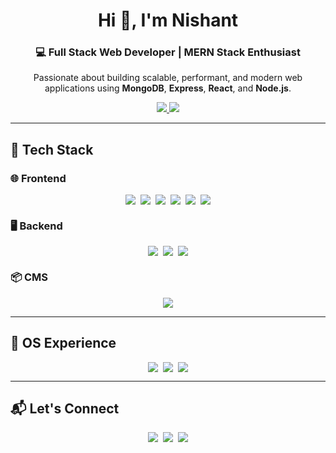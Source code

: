 <h1 align="center">Hi 👋, I'm Nishant</h1>
<h3 align="center">💻 Full Stack Web Developer | MERN Stack Enthusiast</h3>

<p align="center">
  Passionate about building scalable, performant, and modern web applications using 
  <strong>MongoDB</strong>, <strong>Express</strong>, <strong>React</strong>, and <strong>Node.js</strong>.
</p>

<p align="center">
  <a href="https://katherineoelsner.com/" target="_blank">
    <img src="https://img.shields.io/badge/Portfolio-000000?style=for-the-badge&logo=About.me&logoColor=white" />
  </a>
  <a href="mailto:niteshcse3333@gmail.com">
    <img src="https://img.shields.io/badge/Email-D14836?style=for-the-badge&logo=gmail&logoColor=white" />
  </a>
</p>

---

## 🚀 Tech Stack

### 🌐 Frontend
<div align="center" style="display: flex; flex-wrap: wrap; justify-content: center; gap: 8px;">
  <img src="https://img.shields.io/badge/Vite-646CFF?style=flat&logo=vite&logoColor=white"/>
  <img src="https://img.shields.io/badge/React-20232A?style=flat&logo=react&logoColor=61DAFB"/>
  <img src="https://img.shields.io/badge/Redux_Toolkit-593D88?style=flat&logo=redux&logoColor=white"/>
  <img src="https://img.shields.io/badge/Tailwind_CSS-06B6D4?style=flat&logo=tailwind-css&logoColor=white"/>
  <img src="https://img.shields.io/badge/Bootstrap-563D7C?style=flat&logo=bootstrap&logoColor=white"/>
  <img src="https://img.shields.io/badge/JavaScript-F7DF1E?style=flat&logo=javascript&logoColor=black"/>
</div>

### 🖥 Backend
<div align="center" style="display: flex; flex-wrap: wrap; justify-content: center; gap: 8px;">
  <img src="https://img.shields.io/badge/Node.js-339933?style=flat&logo=nodedotjs&logoColor=white"/>
  <img src="https://img.shields.io/badge/Express.js-000000?style=flat&logo=express&logoColor=white"/>
  <img src="https://img.shields.io/badge/MongoDB-47A248?style=flat&logo=mongodb&logoColor=white"/>
</div>

### 📦 CMS
<div align="center">
  <img src="https://img.shields.io/badge/Strapi-2E7EEA?style=flat&logo=strapi&logoColor=white"/>
</div>

---

## 🧰 OS Experience

<div align="center" style="display: flex; flex-wrap: wrap; justify-content: center; gap: 8px;">
  <img src="https://img.shields.io/badge/Windows-0078D6?style=flat&logo=windows&logoColor=white"/>
  <img src="https://img.shields.io/badge/Linux-FCC624?style=flat&logo=linux&logoColor=black"/>
  <img src="https://img.shields.io/badge/Ubuntu-E95420?style=flat&logo=ubuntu&logoColor=white"/>
</div>

---

## 📬 Let's Connect

<div align="center" style="display: flex; flex-wrap: wrap; justify-content: center; gap: 8px;">
  <a href="https://www.linkedin.com/in/octokatherine" target="_blank">
    <img src="https://img.shields.io/badge/LinkedIn-0A66C2?style=flat&logo=linkedin&logoColor=white" />
  </a>
  <a href="https://www.instagram.com/octokatherine" target="_blank">
    <img src="https://img.shields.io/badge/Instagram-E4405F?style=flat&logo=instagram&logoColor=white" />
  </a>
  <a href="mailto:niteshcse3333@gmail.com">
    <img src="https://img.shields.io/badge/Gmail-D14836?style=flat&logo=gmail&logoColor=white" />
  </a>
</div>
